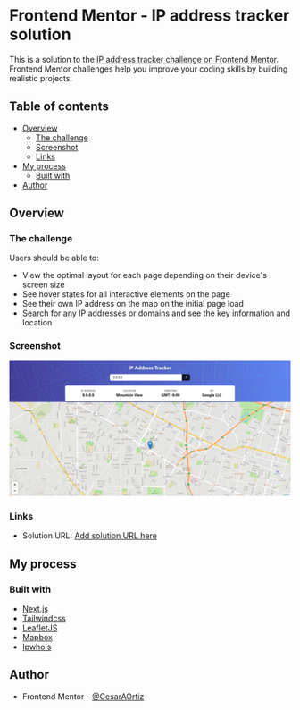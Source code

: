# Frontend Mentor - IP address tracker solution

This is a solution to the [IP address tracker challenge on Frontend Mentor](https://www.frontendmentor.io/challenges/ip-address-tracker-I8-0yYAH0). Frontend Mentor challenges help you improve your coding skills by building realistic projects.

## Table of contents

-   [Overview](#overview)
    -   [The challenge](#the-challenge)
    -   [Screenshot](#screenshot)
    -   [Links](#links)
-   [My process](#my-process)
    -   [Built with](#built-with)
-   [Author](#author)

## Overview

### The challenge

Users should be able to:

-   View the optimal layout for each page depending on their device's screen size
-   See hover states for all interactive elements on the page
-   See their own IP address on the map on the initial page load
-   Search for any IP addresses or domains and see the key information and location

### Screenshot

![](./public/screenshot.jpeg)

### Links

-   Solution URL: [Add solution URL here](https://ip-address-tracker-cesaraortiz.vercel.app/)

## My process

### Built with

-   [Next.js](https://nextjs.org/)
-   [Tailwindcss](https://tailwindcss.com/)
-   [LeafletJS](https://leafletjs.com/)
-   [Mapbox](https://www.mapbox.com)
-   [Ipwhois](https://ipwhois.io/)

## Author

-   Frontend Mentor - [@CesarAOrtiz](https://www.frontendmentor.io/profile/CesarAOrtiz)
